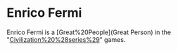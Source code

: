 # Enrico Fermi

Enrico Fermi is a [Great%20People](Great Person) in the "[Civilization%20%28series%29](Civilization)" games.